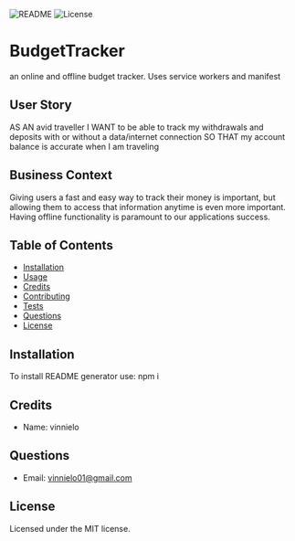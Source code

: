 ![README](https://img.shields.io/badge/BudgetTracker-red?style=plastic&logo=appveyor)
![License](https://img.shields.io/badge/MIT-100%-blue?style=plastic&logo=appveyor)


# BudgetTracker

an online and offline budget tracker. Uses service workers and manifest

## User Story
AS AN avid traveller
I WANT to be able to track my withdrawals and deposits with or without a data/internet connection
SO THAT my account balance is accurate when I am traveling

## Business Context

Giving users a fast and easy way to track their money is important, but allowing them to access that information anytime is even more important. Having offline functionality is paramount to our applications success.


## Table of Contents
* [Installation](#installation)
* [Usage](#usage)
* [Credits](#credits)
* [Contributing](#contributing)
* [Tests](#tests)
* [Questions](#questions)
* [License](#license)

## Installation

To install README generator use: npm i

## Credits

* Name: vinnielo 

## Questions

* Email: vinnielo01@gmail.com 


## License

Licensed under the MIT license.
